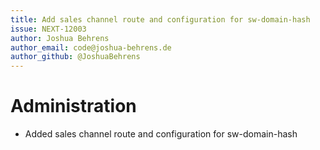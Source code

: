 ```yaml
---
title: Add sales channel route and configuration for sw-domain-hash
issue: NEXT-12003
author: Joshua Behrens
author_email: code@joshua-behrens.de
author_github: @JoshuaBehrens
---
```

# Administration
* Added sales channel route and configuration for sw-domain-hash

